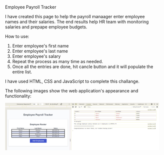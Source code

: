 Employee Payroll Tracker

I have created this page to help the payroll manaager enter employee names and their salaries. The end results help HR team with monitoring salaries and prepape employee budgets.

How to use:
1. Enter employee's first name
2. Enter employee's last name
3. Enter employee's salary
4. Repeat the process as many time as needed. 
5. Once all the entries are done, hit cancle button and it will populate the entire list.

I have used HTML, CSS and JavaScript to complete this challange.

The following images show the web application's appearance and functionality:

![alt text](<Screenshot 2024-03-19 210638.png>)

